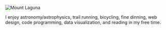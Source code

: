 ![Mount Laguna](https://github.com/davidjaimes/davidjaimes/mountlaguna.jpg)

I enjoy astronomy/astrophysics, trail running, bicycling, fine dinning, web design, code programming, data visualization, and reading in my free time.
